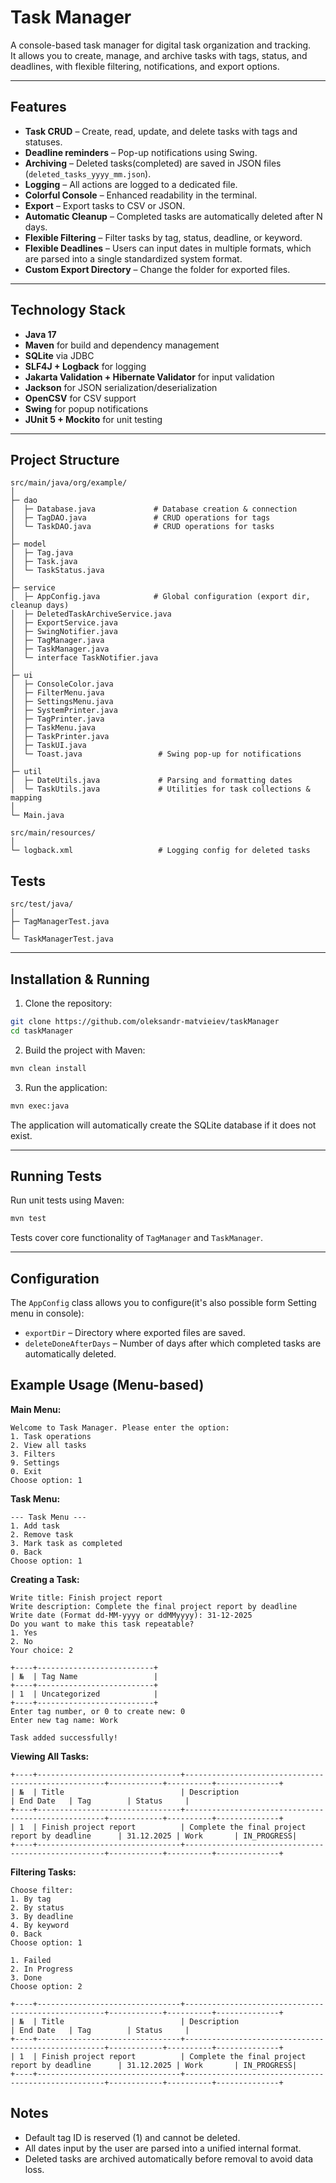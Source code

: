 # Task Manager

A console-based task manager for digital task organization and tracking.  
It allows you to create, manage, and archive tasks with tags, status, and deadlines, with flexible filtering, notifications, and export options.

---

## Features

- **Task CRUD** – Create, read, update, and delete tasks with tags and statuses.
- **Deadline reminders** – Pop-up notifications using Swing.
- **Archiving** – Deleted tasks(completed) are saved in JSON files (`deleted_tasks_yyyy_mm.json`).
- **Logging** – All actions are logged to a dedicated file.
- **Colorful Console** – Enhanced readability in the terminal.
- **Export** – Export tasks to CSV or JSON.
- **Automatic Cleanup** – Completed tasks are automatically deleted after N days.
- **Flexible Filtering** – Filter tasks by tag, status, deadline, or keyword.
- **Flexible Deadlines** – Users can input dates in multiple formats, which are parsed into a single standardized system format.
- **Custom Export Directory** – Change the folder for exported files.  

---

## Technology Stack

- **Java 17**
- **Maven** for build and dependency management
- **SQLite** via JDBC
- **SLF4J + Logback** for logging
- **Jakarta Validation + Hibernate Validator** for input validation
- **Jackson** for JSON serialization/deserialization
- **OpenCSV** for CSV support
- **Swing** for popup notifications
- **JUnit 5 + Mockito** for unit testing  

---

## Project Structure

```
src/main/java/org/example/
│
├─ dao
│  ├─ Database.java             # Database creation & connection
│  ├─ TagDAO.java               # CRUD operations for tags
│  └─ TaskDAO.java              # CRUD operations for tasks
│
├─ model
│  ├─ Tag.java
│  ├─ Task.java
│  └─ TaskStatus.java
│
├─ service
│  ├─ AppConfig.java            # Global configuration (export dir, cleanup days)
│  ├─ DeletedTaskArchiveService.java
│  ├─ ExportService.java
│  ├─ SwingNotifier.java
│  ├─ TagManager.java
│  ├─ TaskManager.java
│  └─ interface TaskNotifier.java
│
├─ ui
│  ├─ ConsoleColor.java
│  ├─ FilterMenu.java
│  ├─ SettingsMenu.java
│  ├─ SystemPrinter.java
│  ├─ TagPrinter.java
│  ├─ TaskMenu.java
│  ├─ TaskPrinter.java
│  ├─ TaskUI.java
│  └─ Toast.java                 # Swing pop-up for notifications
│
├─ util
│  ├─ DateUtils.java             # Parsing and formatting dates
│  └─ TaskUtils.java             # Utilities for task collections & mapping
│
└─ Main.java

```

```
src/main/resources/
│
└─ logback.xml                   # Logging config for deleted tasks
```

## Tests
```
src/test/java/
│
├─ TagManagerTest.java
│
└─ TaskManagerTest.java

```
---

## Installation & Running

1. Clone the repository:

```bash
git clone https://github.com/oleksandr-matvieiev/taskManager
cd taskManager
```

2. Build the project with Maven:

```bash
mvn clean install
```

3. Run the application:

```bash
mvn exec:java
```

The application will automatically create the SQLite database if it does not exist.

---

## Running Tests

Run unit tests using Maven:

```bash
mvn test
```

Tests cover core functionality of `TagManager` and `TaskManager`.

---

## Configuration

The `AppConfig` class allows you to configure(it's also possible form Setting menu in console):

- `exportDir` – Directory where exported files are saved.
- `deleteDoneAfterDays` – Number of days after which completed tasks are automatically deleted.

## Example Usage (Menu-based)
**Main Menu:**
```
Welcome to Task Manager. Please enter the option:
1. Task operations
2. View all tasks
3. Filters
9. Settings
0. Exit
Choose option: 1
```
**Task Menu:**
```
--- Task Menu ---
1. Add task
2. Remove task
3. Mark task as completed
0. Back
Choose option: 1
```
**Creating a Task:**
```
Write title: Finish project report
Write description: Complete the final project report by deadline
Write date (Format dd-MM-yyyy or ddMMyyyy): 31-12-2025
Do you want to make this task repeatable?
1. Yes
2. No
Your choice: 2

+----+--------------------------+
| №  | Tag Name                 |
+----+--------------------------+
| 1  | Uncategorized            |
+----+--------------------------+
Enter tag number, or 0 to create new: 0
Enter new tag name: Work

Task added successfully!
```

**Viewing All Tasks:**
```
+----+--------------------------------+----------------------------------------------------+------------+----------+--------------+
| №  | Title                          | Description                                        | End Date   | Tag        | Status     |
+----+--------------------------------+----------------------------------------------------+------------+----------+--------------+
| 1  | Finish project report          | Complete the final project report by deadline      | 31.12.2025 | Work       | IN_PROGRESS|
+----+--------------------------------+----------------------------------------------------+------------+----------+--------------+
```

**Filtering Tasks:**
```
Choose filter:
1. By tag
2. By status
3. By deadline
4. By keyword
0. Back
Choose option: 1

1. Failed
2. In Progress
3. Done
Choose option: 2 

+----+--------------------------------+----------------------------------------------------+------------+----------+--------------+
| №  | Title                          | Description                                        | End Date   | Tag        | Status     |
+----+--------------------------------+----------------------------------------------------+------------+----------+--------------+
| 1  | Finish project report          | Complete the final project report by deadline      | 31.12.2025 | Work       | IN_PROGRESS|
+----+--------------------------------+----------------------------------------------------+------------+----------+--------------+
```


## Notes

- Default tag ID is reserved (1) and cannot be deleted.
- All dates input by the user are parsed into a unified internal format.
- Deleted tasks are archived automatically before removal to avoid data loss.